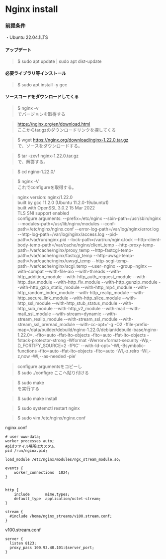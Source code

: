 # Nginx install

### 前提条件

・Ubuntu 22.04.1LTS

#### アップデート
> $ sudo apt update | sudo apt dist-update

#### 必要ライブラリ等インストール
> $ sudo apt install -y gcc 

#### ソースコードをダウンロードしてくる
> $ nginx -v  
> でバージョンを取得する

> https://nginx.org/en/download.html  
> ここからtar.gzのダウンロードリンクを探してくる

> $ wget https://nginx.org/download/nginx-1.22.0.tar.gz  
> で、ソースをダウンロードする。

> $ tar -zxvf nginx-1.22.0.tar.gz  
> で、解答する。

> $ cd nginx-1.22.0/

> $ nginx -V  
> これでconfigureを取得する。

> nginx version: nginx/1.22.0  
> built by gcc 11.2.0 (Ubuntu 11.2.0-19ubuntu1)  
> built with OpenSSL 3.0.2 15 Mar 2022  
> TLS SNI support enabled  
> configure arguments: --prefix=/etc/nginx --sbin-path=/usr/sbin/nginx --modules-path=/usr/lib/nginx/modules --conf-path=/etc/nginx/nginx.conf --error-log-path=/var/log/nginx/error.log --http-log-path=/var/log/nginx/access.log --pid-path=/var/run/nginx.pid --lock-path=/var/run/nginx.lock --http-client-body-temp-path=/var/cache/nginx/client_temp --http-proxy-temp-path=/var/cache/nginx/proxy_temp --http-fastcgi-temp-path=/var/cache/nginx/fastcgi_temp --http-uwsgi-temp-path=/var/cache/nginx/uwsgi_temp --http-scgi-temp-path=/var/cache/nginx/scgi_temp --user=nginx --group=nginx --with-compat --with-file-aio --with-threads --with-http_addition_module --with-http_auth_request_module --with-http_dav_module --with-http_flv_module --with-http_gunzip_module --with-http_gzip_static_module --with-http_mp4_module --with-http_random_index_module --with-http_realip_module --with-http_secure_link_module --with-http_slice_module --with-http_ssl_module --with-http_stub_status_module --with-http_sub_module --with-http_v2_module --with-mail --with-mail_ssl_module --with-stream=dynamic --with-stream_realip_module --with-stream_ssl_module --with-stream_ssl_preread_module --with-cc-opt='-g -O2 -ffile-prefix-map=/data/builder/debuild/nginx-1.22.0/debian/debuild-base/nginx-1.22.0=. -flto=auto -ffat-lto-objects -flto=auto -ffat-lto-objects -fstack-protector-strong -Wformat -Werror=format-security -Wp,-D_FORTIFY_SOURCE=2 -fPIC' --with-ld-opt='-Wl,-Bsymbolic-functions -flto=auto -ffat-lto-objects -flto=auto -Wl,-z,relro -Wl,-z,now -Wl,--as-needed -pie'

> configure argumentsをコピーし  
> $ sudo ./configre ここへ貼り付ける

> $ sudo make  
> を実行する

> $ sudo make install

> $ sudo systemctl restart nginx

> $ sudo vim /etc/nginx/nginx.conf

nginx.conf
~~~
# user www-data;
worker_processes auto;
#pidファイル場所はカスタム
pid /run/nginx.pid;

load_module /etc/nginx/modules/ngx_stream_module.so;

events {
    worker_connections  1024;
}


http {
    include       mime.types;
    default_type  application/octet-stream;
}

stream {
  #include /home/nginx_streams/v100.stream.conf;
}
~~~

v100.stream.conf
~~~
server {
  listen 8123;
  proxy_pass 100.93.40.101:$server_port;
}
~~~
